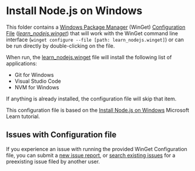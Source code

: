 # Install Node.js on Windows

This folder contains a [Windows Package Manager](https://learn.microsoft.com/windows/package-manager/winget/) (WinGet) [Configuration File](https://learn.microsoft.com/windows/package-manager/configuration/) ([_learn_nodejs.winget_](./learn_nodejs.winget)) that will work with the WinGet command line interface (`winget configure --file [path: learn_nodejs.winget]`) or can be run directly by double-clicking on the file.

When run, the [learn_nodejs.winget](./learn_nodejs.winget) file will install the following list of applications:

- Git for Windows
- Visual Studio Code
- NVM for Windows

If anything is already installed, the configuration file will skip that item.

This configuration file is based on the [Install Node.js on Windows](https://learn.microsoft.com/windows/dev-environment/javascript/nodejs-on-windows) Microsoft Learn tutorial.

## Issues with Configuration file

If you experience an issue with running the provided WinGet Configuration file, you can submit a [new issue report](https://github.com/microsoft/winget-dsc/issues/new/choose), or [search existing issues](https://github.com/microsoft/winget-dsc/issues) for a preexisting issue filed by another user.
